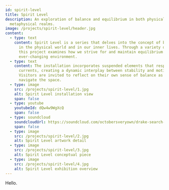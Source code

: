 ```yaml
---
id: spirit-level
title: Spirit Level
description: An exploration of balance and equilibrium in both physical and
  metaphysical realms.
image: /projects/spirit-level/header.jpg
content:
  - type: text
    content: Spirit Level is a series that delves into the concept of balance, both
      in the physical world and in our inner lives. Through a variety of media,
      this project examines how we strive for and maintain equilibrium in an
      ever-changing environment.
  - type: text
    content: The installation incorporates suspended elements that respond to air
      currents, creating a dynamic interplay between stability and motion.
      Visitors are invited to reflect on their own sense of balance as they
      navigate the space.
  - type: image
    src: /projects/spirit-level/1.jpg
    alt: Spirit Level installation view
    span: false
  - type: youtube
    youtubeId: dQw4w9WgXcQ
    span: false
  - type: soundcloud
    soundcloudUrl: https://soundcloud.com/octobersveryown/drake-search-rescue
    span: false
  - type: image
    src: /projects/spirit-level/2.jpg
    alt: Spirit Level artwork detail
  - type: image
    src: /projects/spirit-level/3.jpg
    alt: Spirit Level conceptual piece
  - type: image
    src: /projects/spirit-level/4.jpg
    alt: Spirit Level exhibition overview
---
```

Hello.
